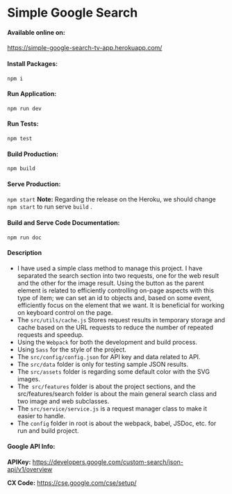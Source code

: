# Simple Google Search


#### Available online on:
https://simple-google-search-tv-app.herokuapp.com/

#### Install Packages: 

`npm i `

#### Run Application: 
`npm run dev `

#### Run Tests: 
`npm test`

#### Build Production: 
`npm build`


#### Serve Production: 
`npm start`
**Note:** Regarding the release on the Heroku, we should change `npm start` to run serve `build` .

#### Build and Serve Code Documentation: 

`npm run doc`



#### Description

* I have used a simple class method to manage this project. I have separated the search section into two requests, one for the web result and the other for the image result.
  Using the button as the parent element is related to efficiently controlling on-page aspects with this type of item; we can set an id to objects and, based on some event, efficiently focus on the element that we want. It is beneficial for working on keyboard control on the page.
* The `src/utils/cache.js` Stores request results in temporary storage and cache based on the URL requests to reduce the number of repeated requests and speedup.
* Using the `Webpack` for both the development and build process.
* Using `Sass` for the style of the project.
* The `src/config/config.json` for API key and data related to API.
* The `src/data` folder is only for testing sample JSON results.
* The `src/assets` folder is regarding  some default color with the SVG images.
* The` src/features` folder is about the project sections, and the src/features/search folder is about the main general search class and two image and web subclasses.
* The `src/service/service.js` is a request manager class to make it easier to handle.
* The `config` folder in root is about the webpack, babel, JSDoc, etc. for run and build project.



#### Google API Info: 

**APIKey:** https://developers.google.com/custom-search/json-api/v1/overview

**CX Code:** https://cse.google.com/cse/setup/


